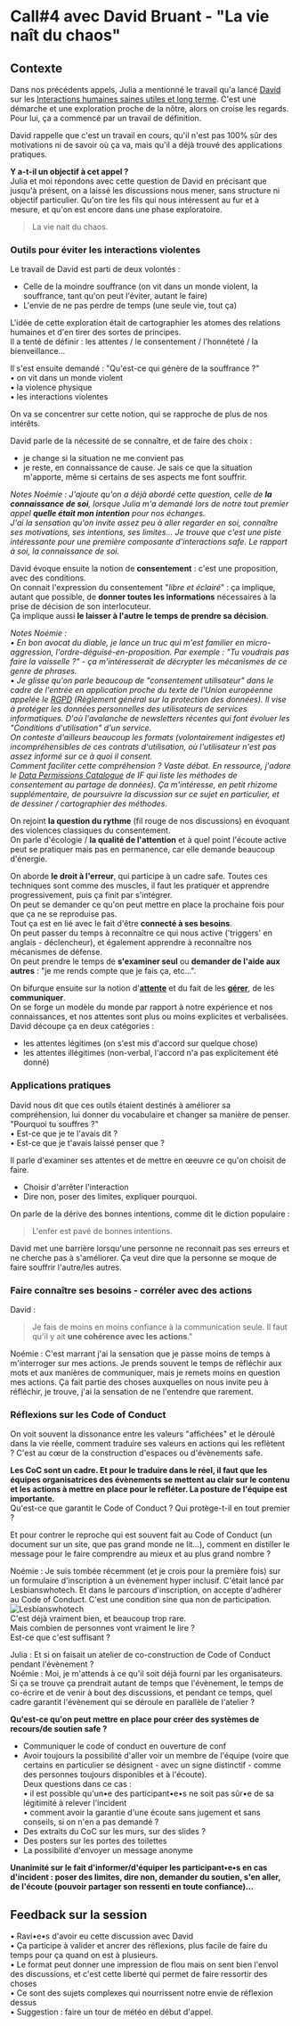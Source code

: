 # Call#4 avec David Bruant - "La vie naît du chaos" 

## Contexte
Dans nos précédents appels, Julia a mentionné le travail qu'a lancé [David](https://github.com/DavidBruant) sur les [Interactions humaines saines utiles et long terme](https://github.com/DavidBruant/interactions-humaines-saines-utiles-long-terme). 
C'est une démarche et une exploration proche de la nôtre, alors on croise les regards. Pour lui, ça a commencé par un travail de définition.  

David rappelle que c'est un travail en cours, qu'il n'est pas 100% sûr des motivations ni de savoir où ça va, mais qu'il a déjà trouvé des applications pratiques.

**Y a-t-il un objectif à cet appel ?**  
Julia et moi répondons avec cette question de David en précisant que jusqu'à présent, on a laissé les discussions nous mener, sans structure ni objectif particulier. Qu'on tire les fils qui nous intéressent au fur et à mesure, et qu'on est encore dans une phase exploratoire.  

> La vie nait du chaos.

### Outils pour éviter les interactions violentes
Le travail de David est parti de deux volontés :  
- Celle de la moindre souffrance (on vit dans un monde violent, la souffrance, tant qu'on peut l'éviter, autant le faire)  
- L'envie de ne pas perdre de temps (une seule vie, tout ça) 

L'idée de cette exploration était de cartographier les atomes des relations humaines et d'en tirer des sortes de principes.  
Il a tenté de définir : les attentes / le consentement / l'honnêteté / la bienveillance...

Il s'est ensuite demandé : "Qu'est-ce qui génère de la souffrance ?"  
• on vit dans un monde violent  
• la violence physique  
• les interactions violentes  

On va se concentrer sur cette notion, qui se rapproche de plus de nos intérêts.  

David parle de la nécessité de se connaître, et de faire des choix :  
- je change si la situation ne me convient pas  
- je reste, en connaissance de cause. Je sais ce que la situation m'apporte, même si certains de ses aspects me font souffrir.  

_Notes Noémie : J'ajoute qu'on a déjà abordé cette question, celle de **la connaissance de soi**, lorsque Julia m'a demandé lors de notre tout premier appel **quelle était mon intention** pour nos échanges.  
J'ai la sensation qu'on invite assez peu à aller regarder en soi, connaître ses motivations, ses intentions, ses limites... Je trouve que c'est une piste intéressante pour une première composante d'interactions safe. Le rapport à soi, la connaissance de soi._  

David évoque ensuite la notion de **consentement** : c'est une proposition, avec des conditions.  
On connait l'expression du consentement "_libre et éclairé_" : ça implique, autant que possible, de **donner toutes les informations** nécessaires à la prise de décision de son interlocuteur.  
Ça implique aussi **le laisser à l'autre le temps de prendre sa décision**.  

_Notes Noémie :  
• En bon avocat du diable, je lance un truc qui m'est familier en micro-aggression, l'ordre-déguisé-en-proposition. Par exemple : "Tu voudrais pas faire la vaisselle ?" - ça m'intéresserait de décrypter les mécanismes de ce genre de phrases.  
• Je glisse qu'on parle beaucoup de "consentement utilisateur" dans le cadre de l'entrée en application proche du texte de l'Union européenne appelée le [RGPD](http://abonnes.lemonde.fr/pixels/article/2018/05/08/rgpd-ce-qui-change-pour-les-particuliers_5295808_4408996.html) (Règlement général sur la protection des données). 
Il vise à protéger les données personnelles des utilisateurs de services informatiques. D'où l'avalanche de newsletters récentes qui font évoluer les "Conditions d'utilisation" d'un service.  
On conteste d'ailleurs beaucoup les formats (volontairement indigestes et) incompréhensibles de ces contrats d'utilisation, où l'utilisateur n'est pas assez informé sur ce à quoi il consent.  
Comment faciliter cette compréhension ? Vaste débat. En ressource, j'adore le [Data Permissions Catalogue](https://catalogue.projectsbyif.com/) de IF qui liste les méthodes de consentement au partage de données).  Ça m'intéresse, en petit rhizome supplémentaire, de poursuivre la discussion sur ce sujet en particulier, et de dessiner / cartographier des méthodes._

On rejoint **la question du rythme** (fil rouge de nos discussions) en évoquant des violences classiques du consentement.  
On parle d'écologie / **la qualité de l'attention** et à quel point l'écoute active peut se pratiquer mais pas en permanence, car elle demande beaucoup d'énergie.  

On aborde **le droit à l'erreur**, qui participe à un cadre safe. Toutes ces techniques sont comme des muscles, il faut les pratiquer et apprendre progressivement, puis ça finit par s'intégrer.  
On peut se demander ce qu'on peut mettre en place la prochaine fois pour que ça ne se reproduise pas.  
Tout ça est en lié avec le fait d'être **connecté à ses besoins**.  
On peut passer du temps à reconnaître ce qui nous active ('triggers' en anglais - déclencheur), et également apprendre à reconnaître nos mécanismes de défense.  
On peut prendre le temps de **s'examiner seul** ou **demander de l'aide aux autres** : "je me rends compte que je fais ça, etc...".  

On bifurque ensuite sur la notion d'**[attente](https://github.com/DavidBruant/interactions-humaines-saines-utiles-long-terme/blob/principale/attentes.md)** et du fait de les **[gérer](https://github.com/DavidBruant/interactions-humaines-saines-utiles-long-terme/blob/principale/gestion-des-attentes.md)**, de les **communiquer**.  
On se forge un modèle du monde par rapport à notre expérience et nos connaissances, et nos attentes sont plus ou moins explicites et verbalisées.  
David découpe ça en deux catégories :  
- les attentes légitimes (on s'est mis d'accord sur quelque chose)  
- les attentes illégitimes (non-verbal, l'accord n'a pas explicitement été donné)  

### Applications pratiques  
David nous dit que ces outils étaient destinés à améliorer sa compréhension, lui donner du vocabulaire et changer sa manière de penser.  
"Pourquoi tu souffres ?"  
• Est-ce que je te l'avais dit ?  
• Est-ce que je t'avais laissé penser que ?  

Il parle d'examiner ses attentes et de mettre en œeuvre ce qu'on choisit de faire.  
- Choisir d'arrêter l'interaction  
- Dire non, poser des limites, expliquer pourquoi.   

On parle de la dérive des bonnes intentions, comme dit le diction populaire :
> L'enfer est pavé de bonnes intentions.  

David met une barrière lorsqu'une personne ne reconnait pas ses erreurs et ne cherche pas à s'améliorer. Ça veut dire que la personne se moque de faire souffrir l'autre/les autres.  

### Faire connaître ses besoins - corréler avec des actions  
David :  
> Je fais de moins en moins confiance à la communication seule. Il faut qu'il y ait **une cohérence avec les actions**."

Noémie : C'est marrant j'ai la sensation que je passe moins de temps à m'interroger sur mes actions. Je prends souvent le temps de réfléchir aux mots et aux manières de communiquer, mais je remets moins en question mes actions. Ça fait partie des choses auxquelles on nous invite peu à réfléchir, je trouve, j'ai la sensation de ne l'entendre que rarement.

### Réflexions sur les Code of Conduct  
On voit souvent la dissonance entre les valeurs "affichées" et le déroulé dans la vie réelle, comment traduire ses valeurs en actions qui les reflètent ? C'est au cœur de la construction d'espaces ou d'évènements safe.  

**Les CoC sont un cadre. Et pour le traduire dans le réel, il faut que les équipes organisatrices des évènements se mettent au clair sur le contenu et les actions à mettre en place pour le refléter. La posture de l'équipe est importante.**  
Qu'est-ce que garantit le Code of Conduct ? Qui protège-t-il en tout premier ?  

Et pour contrer le reproche qui est souvent fait au Code of Conduct (un document sur un site, que pas grand monde ne lit...), comment en distiller le message pour le faire comprendre au mieux et au plus grand nombre ?  

Noémie : Je suis tombée récemment (et je crois pour la première fois) sur un formulaire d'inscription à un évènement hyper inclusif. C'était lancé par Lesbianswhotech. Et dans le parcours d'inscription, on accepte d'adhérer au Code of Conduct. C'est une condition sine qua non de participation.  
![Lesbianswhotech](https://github.com/Julia-barbelane/des-conf-entre-meufs/blob/master/medias/Code%20of%20Conduct%20%20-%20Lesbianswhotech.png)  
C'est déjà vraiment bien, et beaucoup trop rare.  
Mais combien de personnes vont vraiment le lire ?  
Est-ce que c'est suffisant ?  

Julia : Et si on faisait un atelier de co-construction de Code of Conduct pendant l'évènement ?  
Noémie : Moi, je m'attends à ce qu'il soit déjà fourni par les organisateurs. Si ça se trouve ça prendrait autant de temps que l'évènement, le temps de co-écrire et de venir à bout des discussions, et pendant ce temps, quel cadre garantit l'évènement qui se déroule en parallèle de l'atelier ?  

**Qu'est-ce qu'on peut mettre en place pour créer des systèmes de recours/de soutien safe ?**
- Communiquer le code of conduct en ouverture de conf  
- Avoir toujours la possibilité d'aller voir un membre de l'équipe (voire que certains en particulier se désignent - avec un signe distinctif - comme des personnes toujours disponibles et à l'écoute).   
Deux questions dans ce cas :  
• il est possible qu'un•e des participant•e•s ne soit pas sûr•e de sa légitimité à relever l'incident  
• comment avoir la garantie d'une écoute sans jugement et sans conseils, si on n'en a pas demandé ?
- Des extraits du CoC sur les murs, sur des slides ?  
- Des posters sur les portes des toilettes  
- La possibilité d'envoyer un message anonyme  

**Unanimité sur le fait d'informer/d'équiper les participant•e•s en cas d'incident : poser des limites, dire non, demander du soutien, s'en aller, de l'écoute (pouvoir partager son ressenti en toute confiance)...**

## Feedback sur la session  
• Ravi•e•s d'avoir eu cette discussion avec David  
• Ça participe à valider et ancrer des réflexions, plus facile de faire du temps pour ça quand on est à plusieurs.  
• Le format peut donner une impression de flou mais on sent bien l'envol des discussions, et c'est cette liberté qui permet de faire ressortir des choses  
• Ce sont des sujets complexes qui nourrissent notre envie de réflexion dessus  
• Suggestion : faire un tour de météo en début d'appel.







